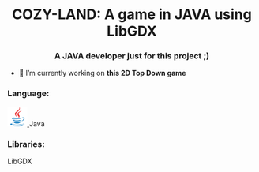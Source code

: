 
<h1 align="center">COZY-LAND: A game in JAVA using LibGDX</h1>
<h3 align="center">A JAVA developer just for this project ;)</h3>

- 🔭 I’m currently working on **this 2D Top Down game**

<h3 align="left">Language:</h3>
<p align="left"> <a href="https://www.java.com" target="_blank" rel="noreferrer"> <img src="https://raw.githubusercontent.com/devicons/devicon/master/icons/java/java-original.svg" alt="java" width="40" height="40"/> </a> Java </p>
<h3 align="left">Libraries:</h3>
<p>LibGDX</p>

